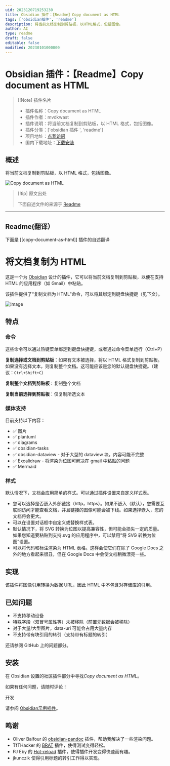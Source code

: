 ```yaml
---
uid: 2023120719253230
title: Obsidian 插件：【Readme】Copy document as HTML
tags: ['obsidian插件', 'readme']
description: 将当前文档复制到剪贴板，以HTML格式，包括图像。
author: AI
type: readme
draft: false
editable: false
modified: 20230101000000
---
```


# Obsidian 插件：【Readme】Copy document as HTML

> [!Note] 插件名片
> - 插件名称：Copy document as HTML
> - 插件作者：mvdkwast
> - 插件说明：将当前文档复制到剪贴板，以 HTML 格式，包括图像。
> - 插件分类：['obsidian 插件 ', 'readme']
> - 项目地址：[点我访问](https://github.com/mvdkwast/obsidian-copy-as-html)
> - 国内下载地址：[下载安装](https://pkmer.cn/products/plugin/pluginMarket/?copy-document-as-html)

## 概述

将当前文档复制到剪贴板，以 HTML 格式，包括图像。

![Copy document as HTML](https://cdn.pkmer.cn/covers/copy-document-as-html.png!pkmer)

> [!tip] 原文出处
>
>下面自述文件的来源于 [Readme](https://ghproxy.net/https://raw.githubusercontent.com/mvdkwast/obsidian-copy-as-html/master/README.md)
>

---

## Readme(翻译）

下面是 [[copy-document-as-html]] 插件的自述翻译

# 将文档复制为 HTML

这是一个为 [Obsidian](https://obsidian.md) 设计的插件，它可以将当前文档复制到剪贴板，以便在支持 HTML 的应用程序（如 Gmail）中粘贴。

该插件提供了“复制文档为 HTML”命令，可以将其绑定到键盘快捷键（见下文）。

![image](https://cdn.pkmer.cn/covers/copy-document-as-html_1_0.png!pkmer)

## 特点

### 命令

这些命令可以通过热键菜单绑定到键盘快捷键，或者通过命令菜单运行（Ctrl+P）

**复制选择或文档到剪贴板**：如果有文本被选择，将以 HTML 格式复制到剪贴板。如果没有选择文本，则复制整个文档。这可能应该是您的默认键盘快捷键。（建议：`Ctrl+Shift+C`）

**复制整个文档到剪贴板**：复制整个文档

**复制当前选择到剪贴板**：仅复制所选文本

### 媒体支持

目前支持以下内容：

- ✅ 图片
- ✅ plantuml
- ✅ diagrams
- ✅ obsidian-tasks
- ✅ obsidian-dataview - 对于大型的 dataview 块，内容可能不完整
- ✅ Excalidraw - 将渲染为位图可解决在 gmail 中粘贴的问题
- ✅ Mermaid

### 样式

默认情况下，文档会应用简单的样式。可以通过插件设置来自定义样式表。

- 您可以选择是否嵌入外部链接（http，https）。如果不嵌入（默认），您需要互联网访问才能查看文档，并且链接的图像可能会被下线。如果选择嵌入，您的文档将会更大。
- 可以在设置对话框中自定义或替换样式表。
- 默认情况下，将 SVG 转换为位图以提高兼容性，但可能会损失一定的质量。如果您知道要粘贴到支持.svg 的应用程序中，可以禁用“将 SVG 转换为位图”设置。
- 可以将代码和标注渲染为 HTML 表格。这样会使它们在除了 Google Docs 之外的地方看起来很丑，但在 Google Docs 中会使文档稍微漂亮一些。

## 实现

该插件将图像引用转换为数据 URL，因此 HTML 中不包含对存储库的引用。

## 已知问题

- 不支持移动设备
- 特殊字段（双冒号属性等）未被移除（前置元数据会被移除）
- 对于大量/大型图片，data-uri 可能会占用大量内存
- 不支持带有块引用的转引（支持带有标题的转引）

还请参阅 GitHub 上的问题部分。

## 安装

在 Obsidian 设置的社区插件部分中寻找*Copy document as HTML*。

如果有任何问题，请随时评论！

开发

请参阅 [Obsidian示例插件](https://github.com/obsidianmd/obsidian-sample-plugin)。

## 鸣谢

- Oliver Balfour 的 [obsidian-pandoc](https://github.com/OliverBalfour/obsidian-pandoc) 插件，帮助我解决了一些渲染问题。
- TfTHacker 的 [BRAT](https://github.com/TfTHacker/obsidian42-brat) 插件，使得测试变得轻松。
- PJ Eby 的 [Hot-reload](https://github.com/pjeby/hot-reload) 插件，使得插件开发变得快速而有趣。
- jkunczik 使得引用标题的转引工作得以实现。



